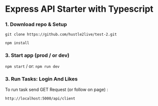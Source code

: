 # Express API Starter with Typescript

### 1. Download repo & Setup

```
git clone https://github.com/hustle2live/test-2.git
```

```
npm install
```

### 3. Start app (prod / or dev)

`npm start` / or: `npm run dev`


### 3. Run Tasks: Login And Likes

To run task send GET Request (or follow on page) :

```
http://localhost:5000/api/client
```


